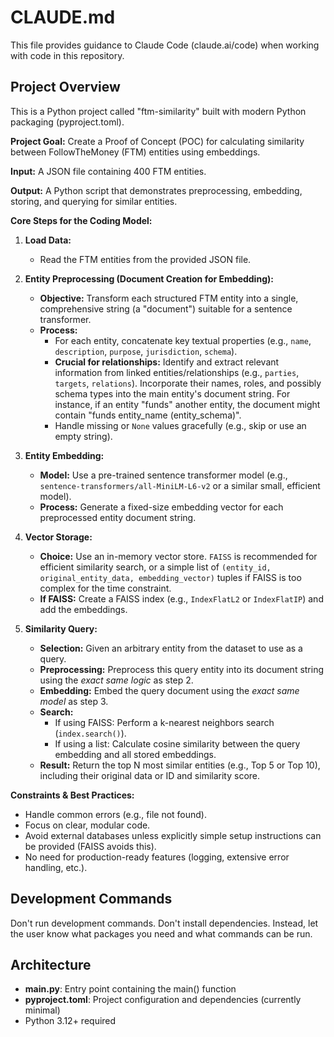 # CLAUDE.md

This file provides guidance to Claude Code (claude.ai/code) when working with code in this repository.

## Project Overview

This is a Python project called "ftm-similarity" built with modern Python packaging (pyproject.toml).

**Project Goal:** Create a Proof of Concept (POC) for calculating similarity between FollowTheMoney (FTM) entities using embeddings.

**Input:** A JSON file containing 400 FTM entities.

**Output:** A Python script that demonstrates preprocessing, embedding, storing, and querying for similar entities.

**Core Steps for the Coding Model:**

1.  **Load Data:**

    - Read the FTM entities from the provided JSON file.

2.  **Entity Preprocessing (Document Creation for Embedding):**

    - **Objective:** Transform each structured FTM entity into a single, comprehensive string (a "document") suitable for a sentence transformer.
    - **Process:**
      - For each entity, concatenate key textual properties (e.g., `name`, `description`, `purpose`, `jurisdiction`, `schema`).
      - **Crucial for relationships:** Identify and extract relevant information from linked entities/relationships (e.g., `parties`, `targets`, `relations`). Incorporate their names, roles, and possibly schema types into the main entity's document string. For instance, if an entity "funds" another entity, the document might contain "funds entity_name (entity_schema)".
      - Handle missing or `None` values gracefully (e.g., skip or use an empty string).

3.  **Entity Embedding:**

    - **Model:** Use a pre-trained sentence transformer model (e.g., `sentence-transformers/all-MiniLM-L6-v2` or a similar small, efficient model).
    - **Process:** Generate a fixed-size embedding vector for each preprocessed entity document string.

4.  **Vector Storage:**

    - **Choice:** Use an in-memory vector store. `FAISS` is recommended for efficient similarity search, or a simple list of `(entity_id, original_entity_data, embedding_vector)` tuples if FAISS is too complex for the time constraint.
    - **If FAISS:** Create a FAISS index (e.g., `IndexFlatL2` or `IndexFlatIP`) and add the embeddings.

5.  **Similarity Query:**
    - **Selection:** Given an arbitrary entity from the dataset to use as a query.
    - **Preprocessing:** Preprocess this query entity into its document string using the _exact same logic_ as step 2.
    - **Embedding:** Embed the query document using the _exact same model_ as step 3.
    - **Search:**
      - If using FAISS: Perform a k-nearest neighbors search (`index.search()`).
      - If using a list: Calculate cosine similarity between the query embedding and all stored embeddings.
    - **Result:** Return the top N most similar entities (e.g., Top 5 or Top 10), including their original data or ID and similarity score.

**Constraints & Best Practices:**

- Handle common errors (e.g., file not found).
- Focus on clear, modular code.
- Avoid external databases unless explicitly simple setup instructions can be provided (FAISS avoids this).
- No need for production-ready features (logging, extensive error handling, etc.).

## Development Commands

Don't run development commands. Don't install dependencies. Instead, let the
user know what packages you need and what commands can be run.

## Architecture

- **main.py**: Entry point containing the main() function
- **pyproject.toml**: Project configuration and dependencies (currently minimal)
- Python 3.12+ required
